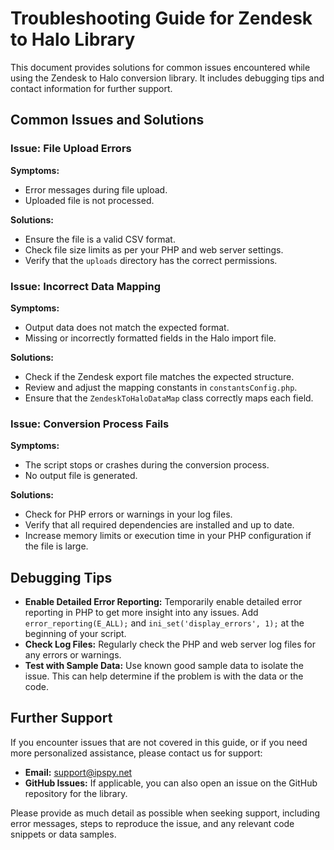 # Troubleshooting Guide for Zendesk to Halo Library

This document provides solutions for common issues encountered while using the Zendesk to Halo conversion library. It includes debugging tips and contact information for further support.

## Common Issues and Solutions

### Issue: File Upload Errors

**Symptoms:**
- Error messages during file upload.
- Uploaded file is not processed.

**Solutions:**
- Ensure the file is a valid CSV format.
- Check file size limits as per your PHP and web server settings.
- Verify that the `uploads` directory has the correct permissions.

### Issue: Incorrect Data Mapping

**Symptoms:**
- Output data does not match the expected format.
- Missing or incorrectly formatted fields in the Halo import file.

**Solutions:**
- Check if the Zendesk export file matches the expected structure.
- Review and adjust the mapping constants in `constantsConfig.php`.
- Ensure that the `ZendeskToHaloDataMap` class correctly maps each field.

### Issue: Conversion Process Fails

**Symptoms:**
- The script stops or crashes during the conversion process.
- No output file is generated.

**Solutions:**
- Check for PHP errors or warnings in your log files.
- Verify that all required dependencies are installed and up to date.
- Increase memory limits or execution time in your PHP configuration if the file is large.

## Debugging Tips

- **Enable Detailed Error Reporting:** Temporarily enable detailed error reporting in PHP to get more insight into any issues. Add `error_reporting(E_ALL);` and `ini_set('display_errors', 1);` at the beginning of your script.
- **Check Log Files:** Regularly check the PHP and web server log files for any errors or warnings.
- **Test with Sample Data:** Use known good sample data to isolate the issue. This can help determine if the problem is with the data or the code.

## Further Support

If you encounter issues that are not covered in this guide, or if you need more personalized assistance, please contact us for support:

- **Email:** support@ipspy.net
- **GitHub Issues:** If applicable, you can also open an issue on the GitHub repository for the library.

Please provide as much detail as possible when seeking support, including error messages, steps to reproduce the issue, and any relevant code snippets or data samples.
